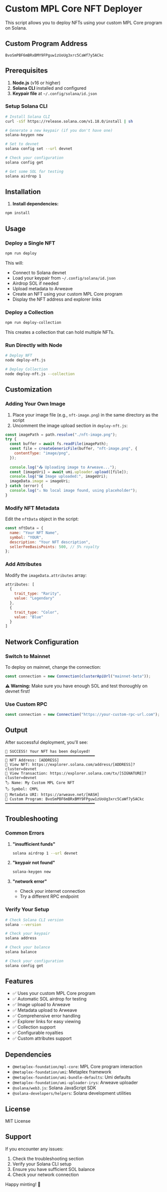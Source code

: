 # Custom MPL Core NFT Deployer

This script allows you to deploy NFTs using your custom MPL Core program on Solana.

## Custom Program Address
```
BvoSmPBF6mBRxBMY9FPguw1zUoUg3xrc5CaWf7y5ACkc
```

## Prerequisites

1. **Node.js** (v16 or higher)
2. **Solana CLI** installed and configured
3. **Keypair file** at `~/.config/solana/id.json`

### Setup Solana CLI

```bash
# Install Solana CLI
curl -sSf https://release.solana.com/v1.18.0/install | sh

# Generate a new keypair (if you don't have one)
solana-keygen new

# Set to devnet
solana config set --url devnet

# Check your configuration
solana config get

# Get some SOL for testing
solana airdrop 1
```

## Installation

1. **Install dependencies:**
```bash
npm install
```

## Usage

### Deploy a Single NFT

```bash
npm run deploy
```

This will:
- Connect to Solana devnet
- Load your keypair from `~/.config/solana/id.json`
- Airdrop SOL if needed
- Upload metadata to Arweave
- Create an NFT using your custom MPL Core program
- Display the NFT address and explorer links

### Deploy a Collection

```bash
npm run deploy-collection
```

This creates a collection that can hold multiple NFTs.

### Run Directly with Node

```bash
# Deploy NFT
node deploy-nft.js

# Deploy Collection
node deploy-nft.js --collection
```

## Customization

### Adding Your Own Image

1. Place your image file (e.g., `nft-image.png`) in the same directory as the script
2. Uncomment the image upload section in `deploy-nft.js`:

```javascript
const imagePath = path.resolve("./nft-image.png");
try {
  const buffer = await fs.readFile(imagePath);
  const file = createGenericFile(buffer, "nft-image.png", {
    contentType: "image/png",
  });
  
  console.log("📤 Uploading image to Arweave...");
  const [imageUri] = await umi.uploader.upload([file]);
  console.log("🖼️ Image uploaded:", imageUri);
  imageData.image = imageUri;
} catch (error) {
  console.log("⚠️ No local image found, using placeholder");
}
```

### Modify NFT Metadata

Edit the `nftData` object in the script:

```javascript
const nftData = {
  name: "Your NFT Name",
  symbol: "YOUR",
  description: "Your NFT description",
  sellerFeeBasisPoints: 500, // 5% royalty
};
```

### Add Attributes

Modify the `imageData.attributes` array:

```javascript
attributes: [
  {
    trait_type: "Rarity",
    value: "Legendary"
  },
  {
    trait_type: "Color",
    value: "Blue"
  }
]
```

## Network Configuration

### Switch to Mainnet

To deploy on mainnet, change the connection:

```javascript
const connection = new Connection(clusterApiUrl("mainnet-beta"));
```

**⚠️ Warning:** Make sure you have enough SOL and test thoroughly on devnet first!

### Use Custom RPC

```javascript
const connection = new Connection("https://your-custom-rpc-url.com");
```

## Output

After successful deployment, you'll see:

```
🎉 SUCCESS! Your NFT has been deployed!
━━━━━━━━━━━━━━━━━━━━━━━━━━━━━━━━━━━━━━━━
📍 NFT Address: [ADDRESS]
🔗 View NFT: https://explorer.solana.com/address/[ADDRESS]?cluster=devnet
🔗 View Transaction: https://explorer.solana.com/tx/[SIGNATURE]?cluster=devnet
🏷️ Name: My Custom MPL Core NFT
🏷️ Symbol: CMPL
📄 Metadata URI: https://arweave.net/[HASH]
🔧 Custom Program: BvoSmPBF6mBRxBMY9FPguw1zUoUg3xrc5CaWf7y5ACkc
━━━━━━━━━━━━━━━━━━━━━━━━━━━━━━━━━━━━━━━━
```

## Troubleshooting

### Common Errors

1. **"insufficient funds"**
   ```bash
   solana airdrop 1 --url devnet
   ```

2. **"keypair not found"**
   ```bash
   solana-keygen new
   ```

3. **"network error"**
   - Check your internet connection
   - Try a different RPC endpoint

### Verify Your Setup

```bash
# Check Solana CLI version
solana --version

# Check your keypair
solana address

# Check your balance
solana balance

# Check your configuration
solana config get
```

## Features

- ✅ Uses your custom MPL Core program
- ✅ Automatic SOL airdrop for testing
- ✅ Image upload to Arweave
- ✅ Metadata upload to Arweave
- ✅ Comprehensive error handling
- ✅ Explorer links for easy viewing
- ✅ Collection support
- ✅ Configurable royalties
- ✅ Custom attributes support

## Dependencies

- `@metaplex-foundation/mpl-core`: MPL Core program interaction
- `@metaplex-foundation/umi`: Metaplex framework
- `@metaplex-foundation/umi-bundle-defaults`: Umi defaults
- `@metaplex-foundation/umi-uploader-irys`: Arweave uploader
- `@solana/web3.js`: Solana JavaScript SDK
- `@solana-developers/helpers`: Solana development utilities

## License

MIT License

## Support

If you encounter any issues:
1. Check the troubleshooting section
2. Verify your Solana CLI setup
3. Ensure you have sufficient SOL balance
4. Check your network connection

Happy minting! 🚀 